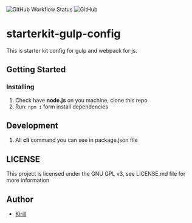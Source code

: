 ![GitHub Workflow Status](https://img.shields.io/github/workflow/status/steelWinds/starterkit-gulp-config/lintCheck) ![GitHub](https://img.shields.io/github/license/steelWinds/starterkit-gulp-config?color=#45bf17&style=popout-square)

# starterkit-gulp-config

This is starter kit config for gulp and webpack for js.
  
## Getting Started 

### Installing 

1. Check have **node.js** on you machine, clone this repo
2. Run: ```npm i``` form install dependencies 

## Development 

1. All **cli** command you can see in package.json file

## LICENSE 

This project is licensed under the GNU GPL v3, see LICENSE.md file for more information

## Author 

- [Kirill](https://github.com/steelWinds)

